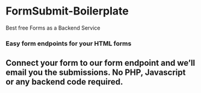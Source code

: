 # FormSubmit-Boilerplate
Best free Forms as a Backend Service

### Easy form endpoints for your HTML forms
## Connect your form to our form endpoint and we’ll email you the submissions. No PHP, Javascript or any backend code required.

